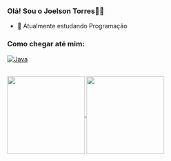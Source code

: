 ### Olá! Sou o Joelson Torres👋🍃

- 🌱 Atualmente estudando Programação

### Como chegar até mim:
[<img aling="center" alt="Java" src="https://img.shields.io/badge/LinkedIn-0077B5?style=for-the-badge&logo=linkedin&logoColor=white">](https://www.linkedin.com/in/joelson-torres"target="_blank"//)

<br>
<a href="https://github.com/JoelsonTF">
  <img height="180cm" align="center" src="https://github-readme-stats.vercel.app/api?username=JoelsonTF&count_private=true&show_icons=true&theme=github_dark&include_all_commits=true&count_private=true" />
</a>
<a href="https://github.com/JoelsonTF">
  <img height="180cm" align="center" src="https://github-readme-stats.vercel.app/api/top-langs/?username=JoelsonTF&show_icons=true&theme=github_dark&layout=compact&langs_count=6" />
</a>

<br/>
